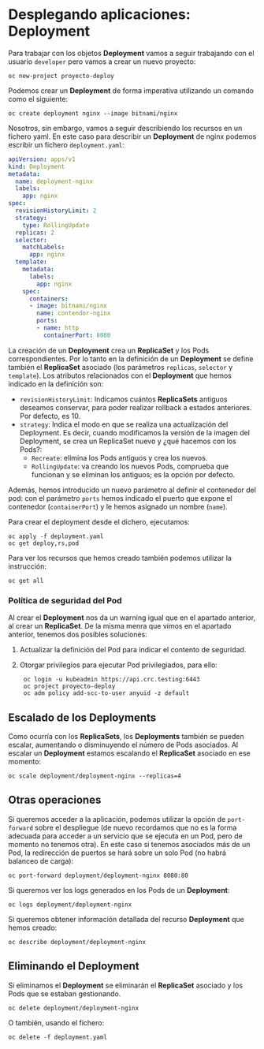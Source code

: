 # Desplegando aplicaciones: Deployment

Para trabajar con los objetos **Deployment** vamos a seguir trabajando con el usuario `developer` pero vamos a crear un nuevo proyecto:

    oc new-project proyecto-deploy

Podemos crear un **Deployment** de forma imperativa utilizando un comando como el siguiente:

    oc create deployment nginx --image bitnami/nginx

Nosotros, sin embargo, vamos a seguir describiendo los recursos en un fichero yaml. En este caso para describir un **Deployment** de nginx podemos escribir un fichero `deployment.yaml`:

```yaml
apiVersion: apps/v1
kind: Deployment
metadata:
  name: deployment-nginx
  labels:
    app: nginx
spec:
  revisionHistoryLimit: 2
  strategy:
    type: RollingUpdate
  replicas: 2
  selector:
    matchLabels:
      app: nginx
  template:
    metadata:
      labels:
        app: nginx
    spec:
      containers:
      - image: bitnami/nginx
        name: contendor-nginx
        ports:
        - name: http
          containerPort: 8080
```

La creación de un **Deployment** crea un **ReplicaSet** y los Pods correspondientes. Por lo tanto en la definición de un **Deployment** se define también el **ReplicaSet** asociado (los parámetros `replicas`, `selector` y `template`). Los atributos relacionados con el **Deployment** que hemos indicado en la definición son:

* `revisionHistoryLimit`: Indicamos cuántos **ReplicaSets** antiguos deseamos conservar, para poder realizar rollback a estados anteriores. Por defecto, es 10.
* `strategy`: Indica el modo en que se realiza una actualización del Deployment. Es decir, cuando modificamos la versión de la imagen del Deployment, se crea un ReplicaSet nuevo y ¿qué hacemos con los Pods?:
    * `Recreate`: elimina los Pods antiguos y crea los nuevos.
    * `RollingUpdate`: va creando los nuevos Pods, comprueba que funcionan y se eliminan los antiguos; es la opción por defecto.

Además, hemos introducido un nuevo parámetro al definir el contenedor del pod: con el parámetro `ports` hemos indicado el puerto que expone el contenedor (`containerPort`) y le hemos asignado un nombre (`name`).

Para crear el deployment desde el dichero, ejecutamos:

    oc apply -f deployment.yaml
    oc get deploy,rs,pod

Para ver los recursos que hemos creado también podemos utilizar la instrucción:

    oc get all

### Política de seguridad del Pod

Al crear el **Deployment** nos da un warning igual que en el apartado anterior, al crear un **ReplicaSet**. De la misma menra que vimos en el apartado anterior, tenemos dos posibles soluciones:

1. Actualizar la definición del Pod para indicar el contento de seguridad.
2. Otorgar privilegios para ejecutar Pod privilegiados, para ello:
    
        oc login -u kubeadmin https://api.crc.testing:6443
        oc project proyecto-deploy
        oc adm policy add-scc-to-user anyuid -z default

## Escalado de los Deployments

Como ocurría con los **ReplicaSets**, los **Deployments** también se pueden escalar, aumentando o disminuyendo el número de Pods asociados. Al escalar un **Deployment** estamos escalando el **ReplicaSet** asociado en ese momento:

    oc scale deployment/deployment-nginx --replicas=4

## Otras operaciones

Si queremos acceder a la aplicación, podemos utilizar la opción de `port-forward` sobre el despliegue (de nuevo recordamos que no es la forma adecuada para acceder a un servicio que se ejecuta en un Pod, pero de momento no tenemos otra). En este caso si tenemos asociados más de un Pod, la redirección de puertos se hará sobre un solo Pod (no habrá balanceo de carga):

    oc port-forward deployment/deployment-nginx 8080:80

Si queremos ver los logs generados en los Pods de un **Deployment**:

    oc logs deployment/deployment-nginx

Si queremos obtener información detallada del recurso **Deployment** que hemos creado:

    oc describe deployment/deployment-nginx

## Eliminando el Deployment

Si eliminamos el **Deployment** se eliminarán el **ReplicaSet** asociado y los Pods que se estaban gestionando.

    oc delete deployment/deployment-nginx

O también, usando el fichero:

    oc delete -f deployment.yaml